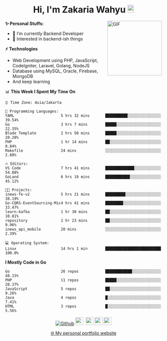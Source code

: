 <h1 align="center">Hi, I'm Zakaria Wahyu <img src="https://github.com/TheDudeThatCode/TheDudeThatCode/blob/master/Assets/Hi.gif" width="20px" height="25px"></h1>

<img align="right" alt="GIF" height="175px" src="https://www.nayakapratama.co.id/wp-content/uploads/2019/07/Website-Maintenance.gif" />

**✨ Personal Stuffs:**
- 🔭 I’m currently Backend Developer
- 🌱 Interested in backend-ish things

**⚡ Technologies**
- Web Development using PHP, JavaScript, CodeIgniter, Laravel, Golang, NodeJS
- Database using MySQL, Oracle, Firebase, MongoDB
- And keep learning

<!--START_SECTION:waka-->
📊 **This Week I Spent My Time On** 

```text
⌚︎ Time Zone: Asia/Jakarta

💬 Programming Languages: 
YAML                     5 hrs 32 mins       ██████████░░░░░░░░░░░░░░░   39.54% 
Go                       3 hrs 7 mins        █████░░░░░░░░░░░░░░░░░░░░   22.35% 
Blade Template           2 hrs 50 mins       █████░░░░░░░░░░░░░░░░░░░░   20.28% 
PHP                      1 hr 14 mins        ██░░░░░░░░░░░░░░░░░░░░░░░   8.84% 
Makefile                 24 mins             ░░░░░░░░░░░░░░░░░░░░░░░░░   2.88%

🔥 Editors: 
VS Code                  7 hrs 41 mins       █████████████░░░░░░░░░░░░   54.88% 
GoLand                   6 hrs 19 mins       ███████████░░░░░░░░░░░░░░   45.12%

🐱‍💻 Projects: 
inews-fe-v2              5 hrs 21 mins       █████████░░░░░░░░░░░░░░░░   38.19% 
Go-CQRS-EventSourcing-Mic4 hrs 41 mins       ████████░░░░░░░░░░░░░░░░░   33.47% 
learn-kafka              1 hr 30 mins        ██░░░░░░░░░░░░░░░░░░░░░░░   10.81% 
repository               1 hr 23 mins        ██░░░░░░░░░░░░░░░░░░░░░░░   9.96% 
inews_api_mobile         20 mins             ░░░░░░░░░░░░░░░░░░░░░░░░░   2.39%

💻 Operating System: 
Linux                    14 hrs 1 min        █████████████████████████   100.0%

```

**I Mostly Code in Go** 

```text
Go                       26 repos            ████████████░░░░░░░░░░░░░   48.15% 
PHP                      11 repos            █████░░░░░░░░░░░░░░░░░░░░   20.37% 
JavaScript               5 repos             ██░░░░░░░░░░░░░░░░░░░░░░░   9.26% 
Java                     4 repos             █░░░░░░░░░░░░░░░░░░░░░░░░   7.41% 
HTML                     3 repos             █░░░░░░░░░░░░░░░░░░░░░░░░   5.56%

```



<!--END_SECTION:waka-->

<p align="center">
<a href="https://github.com/zakariawahyu" target="_blank"><img alt="Github" src="https://img.shields.io/badge/GitHub-%2312100E.svg?&style=for-the-badge&logo=Github&logoColor=white" /></a>
<a href="https://www.twitter.com/_zakariawahyu"><img src="https://img.shields.io/badge/twitter-%231DA1F2.svg?&style=for-the-badge&logo=twitter&logoColor=white" height=25></a> 
<a href="https://www.linkedin.com/in/zakariawahyu"><img src="https://img.shields.io/badge/linkedin-%230077B5.svg?&style=for-the-badge&logo=linkedin&logoColor=white" height=25></a> 
<a href="https://www.instagram.com/_zakariawahyu"><img src="https://img.shields.io/badge/instagram-%23E4405F.svg?&style=for-the-badge&logo=instagram&logoColor=white" height=25></a>
<a href="https://medium.com/@zakariawahyu"><img src="https://img.shields.io/badge/Medium-12100E?style=for-the-badge&logo=medium&logoColor=white" height=25></a>
</p>
<p align="center"><a href="https://www.zakariawahyu.com" target="_blank">🌐 My personal portfolio website</a></p>
